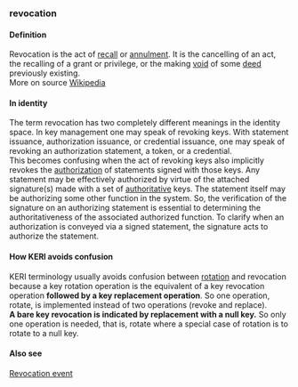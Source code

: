 ### revocation

<h4>Definition</h4><p>Revocation is the act of <a href="https://en.wiktionary.org/wiki/recall">recall</a> or <a href="https://en.wikipedia.org/wiki/Annulment">annulment</a>. It is the cancelling of an act, the recalling of a grant or privilege, or the making <a href="https://en.wikipedia.org/wiki/Void_(law)">void</a> of some <a href="https://en.wikipedia.org/wiki/Deed">deed</a> previously existing.<br>More on source <a href="https://en.wikipedia.org/wiki/Revocation">Wikipedia</a></p><h4>In identity</h4><p>The term revocation has two completely different meanings in the identity space. In key management one may speak of revoking keys. With statement issuance, authorization issuance, or credential issuance, one may speak of revoking an authorization statement, a token, or a credential.<br>This becomes confusing when the act of revoking keys also implicitly revokes the <a href="authorization">authorization</a> of statements signed with those keys. Any statement may be effectively authorized by virtue of the attached signature(s) made with a set of <a href="authoritative">authoritative</a> keys. The statement itself may be authorizing some other function in the system. So, the verification of the signature on an authorizing statement is essential to determining the authoritativeness of the associated authorized function. To clarify when an authorization is conveyed via a signed statement, the signature acts to authorize the statement.</p><h4>How KERI avoids confusion</h4><p>KERI terminology usually avoids confusion between <a href="rotation">rotation</a> and revocation because a key rotation operation is the equivalent of a key revocation operation <strong>followed by a key replacement operation</strong>. So one operation, rotate, is implemented instead of two operations (revoke and replace).<br><strong>A bare key revocation is indicated by replacement with a null key.</strong> So only one operation is needed, that is, rotate where a special case of rotation is to rotate to a null key.</p><h4>Also see</h4><p><a href="revocation-event">Revocation event</a></p>